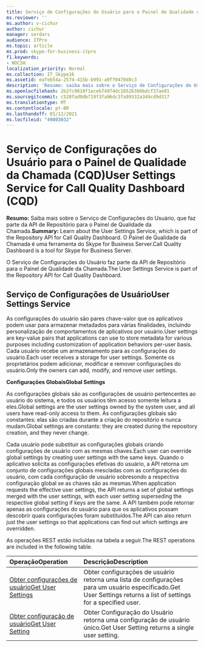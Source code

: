 ```yaml
---
title: Serviço de Configurações do Usuário para o Painel de Qualidade da Chamada (CQD)
ms.reviewer: ''
ms.author: v-cichur
author: cichur
manager: serdars
audience: ITPro
ms.topic: article
ms.prod: skype-for-business-itpro
f1.keywords:
- NOCSH
localization_priority: Normal
ms.collection: IT_Skype16
ms.assetid: eafeb54a-2574-415b-b991-a0ff0470d8c3
description: 'Resumo: saiba mais sobre o Serviço de Configurações do Usuário, que faz parte da API de Repositório para o Painel de Qualidade da Chamada. O Painel de Qualidade da Chamada é uma ferramenta do Skype for Business Server.'
ms.openlocfilehash: 2b2fc9810f1eceb74974dc105263b0bdcf37ae01
ms.sourcegitcommit: c528fad9db719f3fa96dc3fa99332a349cd9d317
ms.translationtype: MT
ms.contentlocale: pt-BR
ms.lasthandoff: 01/12/2021
ms.locfileid: "49803032"
---
```

# <a name="user-settings-service-for-call-quality-dashboard-cqd"></a><span data-ttu-id="dd20b-104">Serviço de Configurações do Usuário para o Painel de Qualidade da Chamada (CQD)</span><span class="sxs-lookup"><span data-stu-id="dd20b-104">User Settings Service for Call Quality Dashboard (CQD)</span></span>
 
<span data-ttu-id="dd20b-105">**Resumo:** Saiba mais sobre o Serviço de Configurações do Usuário, que faz parte da API de Repositório para o Painel de Qualidade da Chamada.</span><span class="sxs-lookup"><span data-stu-id="dd20b-105">**Summary:** Learn about the User Settings Service, which is part of the Repository API for Call Quality Dashboard.</span></span> <span data-ttu-id="dd20b-106">O Painel de Qualidade da Chamada é uma ferramenta do Skype for Business Server.</span><span class="sxs-lookup"><span data-stu-id="dd20b-106">Call Quality Dashboard is a tool for Skype for Business Server.</span></span>
  
<span data-ttu-id="dd20b-107">O Serviço de Configurações do Usuário faz parte da API de Repositório para o Painel de Qualidade da Chamada.</span><span class="sxs-lookup"><span data-stu-id="dd20b-107">The User Settings Service is part of the Repository API for Call Quality Dashboard.</span></span>
  
## <a name="user-settings-service"></a><span data-ttu-id="dd20b-108">Serviço de Configurações de Usuário</span><span class="sxs-lookup"><span data-stu-id="dd20b-108">User Settings Service</span></span>

<span data-ttu-id="dd20b-109">As configurações do usuário são pares chave-valor que os aplicativos podem usar para armazenar metadados para várias finalidades, incluindo personalização de comportamentos de aplicativos por usuário.</span><span class="sxs-lookup"><span data-stu-id="dd20b-109">User settings are key-value pairs that applications can use to store metadata for various purposes including customization of application behaviors per-user basis.</span></span> <span data-ttu-id="dd20b-110">Cada usuário recebe um armazenamento para as configurações do usuário.</span><span class="sxs-lookup"><span data-stu-id="dd20b-110">Each user receives a storage for user settings.</span></span> <span data-ttu-id="dd20b-111">Somente os proprietários podem adicionar, modificar e remover configurações do usuário.</span><span class="sxs-lookup"><span data-stu-id="dd20b-111">Only the owners can add, modify, and remove user settings.</span></span>
  
 <span data-ttu-id="dd20b-112">**Configurações Globais**</span><span class="sxs-lookup"><span data-stu-id="dd20b-112">**Global Settings**</span></span>
  
<span data-ttu-id="dd20b-113">As configurações globais são as configurações de usuário pertencentes ao usuário do sistema, e todos os usuários têm acesso somente leitura a eles.</span><span class="sxs-lookup"><span data-stu-id="dd20b-113">Global settings are the user settings owned by the system user, and all users have read-only access to them.</span></span> <span data-ttu-id="dd20b-114">As configurações globais são constantes: elas são criadas durante a criação do repositório e nunca mudam.</span><span class="sxs-lookup"><span data-stu-id="dd20b-114">Global settings are constants: they are created during the repository creation, and they never change.</span></span>
  
<span data-ttu-id="dd20b-115">Cada usuário pode substituir as configurações globais criando configurações de usuário com as mesmas chaves.</span><span class="sxs-lookup"><span data-stu-id="dd20b-115">Each user can override global settings by creating user settings with the same keys.</span></span> <span data-ttu-id="dd20b-116">Quando o aplicativo solicita as configurações efetivas do usuário, a API retorna um conjunto de configurações globais mescladas com as configurações do usuário, com cada configuração de usuário sobresondo a respectiva configuração global se as chaves são as mesmas.</span><span class="sxs-lookup"><span data-stu-id="dd20b-116">When application requests the effective user settings, the API returns a set of global settings merged with the user settings, with each user setting superseding the respective global setting if keys are the same.</span></span> <span data-ttu-id="dd20b-117">A API também pode retornar apenas as configurações do usuário para que os aplicativos possam descobrir quais configurações foram substituídos.</span><span class="sxs-lookup"><span data-stu-id="dd20b-117">The API can also return just the user settings so that applications can find out which settings are overridden.</span></span> 
  
<span data-ttu-id="dd20b-118">As operações REST estão incluídas na tabela a seguir.</span><span class="sxs-lookup"><span data-stu-id="dd20b-118">The REST operations are included in the following table.</span></span>

|<span data-ttu-id="dd20b-119">**Operação**</span><span class="sxs-lookup"><span data-stu-id="dd20b-119">**Operation**</span></span>|<span data-ttu-id="dd20b-120">**Descrição**</span><span class="sxs-lookup"><span data-stu-id="dd20b-120">**Description**</span></span>|
|:-----|:-----|
|[<span data-ttu-id="dd20b-121">Obter configurações de usuário</span><span class="sxs-lookup"><span data-stu-id="dd20b-121">Get User Settings</span></span>](get-user-settings.md) <br/> |<span data-ttu-id="dd20b-122">Obter configurações de usuário retorna uma lista de configurações para um usuário especificado.</span><span class="sxs-lookup"><span data-stu-id="dd20b-122">Get User Settings returns a list of settings for a specified user.</span></span>  <br/> |
|[<span data-ttu-id="dd20b-123">Obter configuração de usuário</span><span class="sxs-lookup"><span data-stu-id="dd20b-123">Get User Setting</span></span>](get-user-setting.md) <br/> |<span data-ttu-id="dd20b-124">Obter Configuração do Usuário retorna uma configuração de usuário único.</span><span class="sxs-lookup"><span data-stu-id="dd20b-124">Get User Setting returns a single user setting.</span></span>  <br/> |
   

